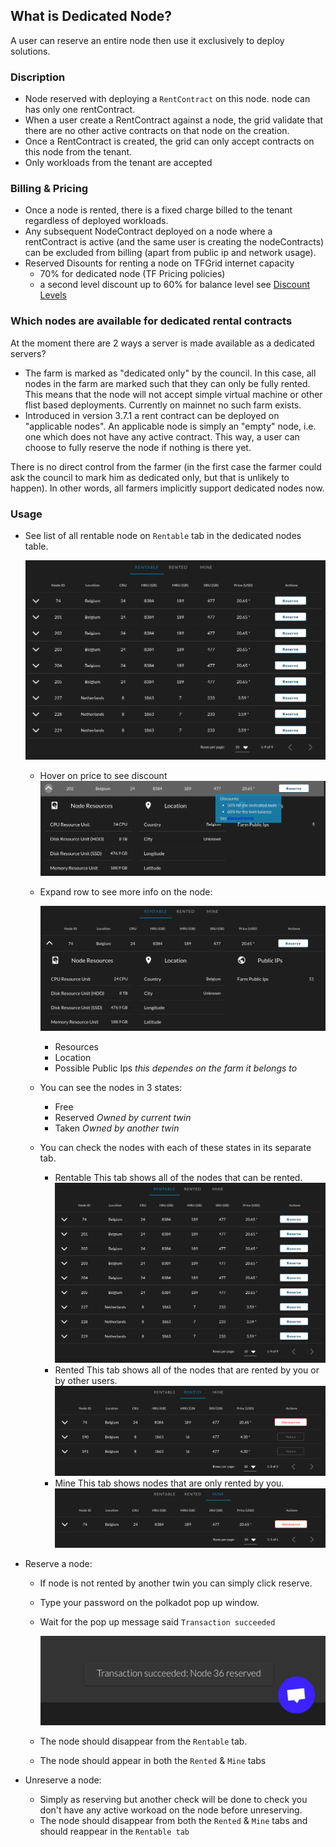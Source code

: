 ## What is Dedicated Node?

A user can reserve an entire node then use it exclusively to deploy solutions.

### Discription

- Node reserved with deploying a `RentContract` on this node. node can has only one rentContract.
- When a user create a RentContract against a node, the grid validate that there are no other active contracts on that node on the creation.
- Once a RentContract is created, the grid can only accept contracts on this node from the tenant.
- Only workloads from the tenant are accepted

### Billing & Pricing

- Once a node is rented, there is a fixed charge billed to the tenant regardless of deployed workloads.
- Any subsequent NodeContract deployed on a node where a rentContract is active (and the same user is creating the nodeContracts) can be excluded from billing (apart from public ip and network usage).
- Reserved Disounts for renting a node on TFGrid internet capacity
  - 70% for dedicated node (TF Pricing policies)
  - a second level discount up to 60% for balance level see [Discount Levels](https://library.threefold.me/info/threefold/#/tfgrid/grid/pricing?id=discount-levels)

### Which nodes are available for dedicated rental contracts

At the moment there are 2 ways a server is made available as a dedicated servers?

- The farm is marked as "dedicated only" by the council. In this case, all nodes in the farm are marked such that they can only be fully rented. This means that the node will not accept simple virtual machine or other flist based deployments.  Currently on mainnet no such farm exists. 
- Introduced in version 3.7.1 a rent contract can be deployed on "applicable nodes". An applicable node is simply an "empty" node, i.e. one which does not have any active contract. This way, a user can choose to fully reserve the node if nothing is there yet.

There is no direct control from the farmer (in the first case the farmer could ask the council to mark him as dedicated only, but that is unlikely to happen). In other words, all farmers implicitly support dedicated nodes now.

### Usage

- See list of all rentable node on `Rentable` tab in the dedicated nodes table.

    ![ ](img/dedicated_nodes.png)
  - Hover on price to see discount
    ![](img/dedicated_nodes_discount.png)
  - Expand row to see more info on the node:
  
    ![ ](img/node_info.png)
    - Resources
    - Location
    - Possible Public Ips *this dependes on the farm it belongs to*

  - You can see the nodes in 3 states:
    - Free
    - Reserved *Owned by current twin*
    - Taken *Owned by another twin*
  - You can check the nodes with each of these states in its separate tab.
    - Rentable
      This tab shows all of the nodes that can be rented.
      ![](img/dedicated_nodes.png)
    - Rented
      This tab shows all of the nodes that are rented by you or by other users.
      ![](img/dedicated_nodes_rented.png)
    - Mine
      This tab shows nodes that are only rented by you.
      ![](img/dedicated_nodes_mine.png)
- Reserve a node:
  - If node is not rented by another twin you can simply click reserve.
  - Type your password on the polkadot pop up window.
  - Wait for the pop up message said `Transaction succeeded`

    ![ ](img/rented_succeeded.png)
  - The node should disappear from the `Rentable` tab.
  - The node should appear in both the `Rented` & `Mine` tabs

- Unreserve a node:
  - Simply as reserving but another check will be done to check you don't have any active workoad on the node before unreserving.
  - The node should disappear from both the `Rented` & `Mine` tabs and should reappear in the `Rentable tab`
